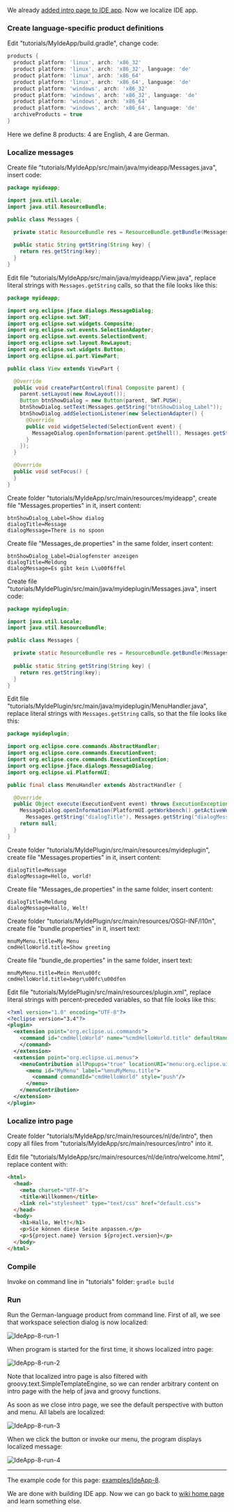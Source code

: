 We already [added intro page to IDE app](Add-intro-page-to-IDE-app). Now we localize IDE app.

### Create language-specific product definitions

Edit "tutorials/MyIdeApp/build.gradle", change code:

```groovy
products {
  product platform: 'linux', arch: 'x86_32'
  product platform: 'linux', arch: 'x86_32', language: 'de'
  product platform: 'linux', arch: 'x86_64'
  product platform: 'linux', arch: 'x86_64', language: 'de'
  product platform: 'windows', arch: 'x86_32'
  product platform: 'windows', arch: 'x86_32', language: 'de'
  product platform: 'windows', arch: 'x86_64'
  product platform: 'windows', arch: 'x86_64', language: 'de'
  archiveProducts = true
}
```

Here we define 8 products: 4 are English, 4 are German.

### Localize messages

Create file "tutorials/MyIdeApp/src/main/java/myideapp/Messages.java", insert code:

```java
package myideapp;

import java.util.Locale;
import java.util.ResourceBundle;

public class Messages {

  private static ResourceBundle res = ResourceBundle.getBundle(Messages.class.getName(), Locale.getDefault());
  
  public static String getString(String key) {
    return res.getString(key);
  }  
}
```

Edit file "tutorials/MyIdeApp/src/main/java/myideapp/View.java", replace literal strings with `Messages.getString` calls, so that the file looks like this:

```java
package myideapp;

import org.eclipse.jface.dialogs.MessageDialog;
import org.eclipse.swt.SWT;
import org.eclipse.swt.widgets.Composite;
import org.eclipse.swt.events.SelectionAdapter;
import org.eclipse.swt.events.SelectionEvent;
import org.eclipse.swt.layout.RowLayout;
import org.eclipse.swt.widgets.Button;
import org.eclipse.ui.part.ViewPart;

public class View extends ViewPart {

  @Override
  public void createPartControl(final Composite parent) {
    parent.setLayout(new RowLayout());
    Button btnShowDialog = new Button(parent, SWT.PUSH);
    btnShowDialog.setText(Messages.getString("btnShowDialog_Label"));
    btnShowDialog.addSelectionListener(new SelectionAdapter() {
      @Override
      public void widgetSelected(SelectionEvent event) {
        MessageDialog.openInformation(parent.getShell(), Messages.getString("dialogTitle"), Messages.getString("dialogMessage"));
      }
    });
  }

  @Override
  public void setFocus() {
  }
}
```

Create folder "tutorials/MyIdeApp/src/main/resources/myideapp", create file "Messages.properties" in it, insert content:

```
btnShowDialog_Label=Show dialog
dialogTitle=Message
dialogMessage=There is no spoon
```

Create file "Messages_de.properties" in the same folder, insert content:

```
btnShowDialog_Label=Dialogfenster anzeigen
dialogTitle=Meldung
dialogMessage=Es gibt kein L\u00f6ffel
```

Create file "tutorials/MyIdePlugin/src/main/java/myideplugin/Messages.java", insert code:

```java
package myideplugin;

import java.util.Locale;
import java.util.ResourceBundle;

public class Messages {

  private static ResourceBundle res = ResourceBundle.getBundle(Messages.class.getName(), Locale.getDefault());
  
  public static String getString(String key) {
    return res.getString(key);
  }  
}
```

Edit file "tutorials/MyIdePlugin/src/main/java/myideplugin/MenuHandler.java", replace literal strings with `Messages.getString` calls, so that the file looks like this:

```java
package myideplugin;

import org.eclipse.core.commands.AbstractHandler;
import org.eclipse.core.commands.ExecutionEvent;
import org.eclipse.core.commands.ExecutionException;
import org.eclipse.jface.dialogs.MessageDialog;
import org.eclipse.ui.PlatformUI;

public final class MenuHandler extends AbstractHandler {

  @Override
  public Object execute(ExecutionEvent event) throws ExecutionException {
    MessageDialog.openInformation(PlatformUI.getWorkbench().getActiveWorkbenchWindow().getShell(), 
      Messages.getString("dialogTitle"), Messages.getString("dialogMessage"));
    return null;
  }
}
```

Create folder "tutorials/MyIdePlugin/src/main/resources/myideplugin", create file "Messages.properties" in it, insert content:

```
dialogTitle=Message
dialogMessage=Hello, world!
```

Create file "Messages_de.properties" in the same folder, insert content:

```
dialogTitle=Meldung
dialogMessage=Hallo, Welt!
```

Create folder "tutorials/MyIdePlugin/src/main/resources/OSGI-INF/l10n", create file "bundle.properties" in it, insert text:

```
mnuMyMenu.title=My Menu
cmdHelloWorld.title=Show greeting
```

Create file "bundle_de.properties" in the same folder, insert text:

```
mnuMyMenu.title=Mein Men\u00fc
cmdHelloWorld.title=begr\u00fc\u00dfen
```

Edit file "tutorials/MyIdePlugin/src/main/resources/plugin.xml", replace literal strings with percent-preceded variables, so that file looks like this:

```xml
<?xml version="1.0" encoding="UTF-8"?>
<?eclipse version="3.4"?>
<plugin>
  <extension point="org.eclipse.ui.commands">
    <command id="cmdHelloWorld" name="%cmdHelloWorld.title" defaultHandler="myideplugin.MenuHandler">
    </command>
  </extension>
  <extension point="org.eclipse.ui.menus">
    <menuContribution allPopups="true" locationURI="menu:org.eclipse.ui.main.menu?after=additions">
      <menu id="MyMenu" label="%mnuMyMenu.title">
        <command commandId="cmdHelloWorld" style="push"/>
      </menu>
    </menuContribution>
  </extension>
</plugin>
```

### Localize intro page

Create folder "tutorials/MyIdeApp/src/main/resources/nl/de/intro", then copy all files from "tutorials/MyIdeApp/src/main/resources/intro" into it.

Edit file "tutorials/MyIdeApp/src/main/resources/nl/de/intro/welcome.html", replace content with:

```html
<html>
  <head>
    <meta charset="UTF-8">
    <title>Willkommen</title>
    <link rel="stylesheet" type="text/css" href="default.css">
  </head>
  <body>
    <h1>Hallo, Welt!</h1>
    <p>Sie können diese Seite anpassen.</p>
    <p>${project.name} Version ${project.version}</p>
  </body>
</html>
```

### Compile

Invoke on command line in "tutorials" folder: `gradle build`

### Run

Run the German-language product from command line. First of all, we see that workspace selection dialog is now localized:

![IdeApp-8-run-1](images/IdeApp-8-run-1.png)

When program is started for the first time, it shows localized intro page:

![IdeApp-8-run-2](images/IdeApp-8-run-2.png)

Note that localized intro page is also filtered with groovy.text.SimpleTemplateEngine, so we can render arbitrary content on intro page with the help of java and groovy functions.

As soon as we close intro page, we see the default perspective with button and menu. All labels are localized:

![IdeApp-8-run-3](images/IdeApp-8-run-3.png)

When we click the button or invoke our menu, the program displays localized message:

![IdeApp-8-run-4](images/IdeApp-8-run-4.png)

---

The example code for this page: [examples/IdeApp-8](../tree/master/examples/IdeApp-8).

We are done with building IDE app. Now we can go back to [wiki home page](Home) and learn something else.